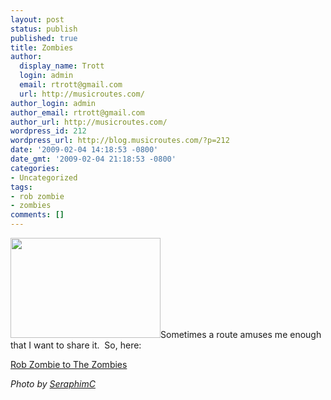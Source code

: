 ```yaml
---
layout: post
status: publish
published: true
title: Zombies
author:
  display_name: Trott
  login: admin
  email: rtrott@gmail.com
  url: http://musicroutes.com/
author_login: admin
author_email: rtrott@gmail.com
author_url: http://musicroutes.com/
wordpress_id: 212
wordpress_url: http://blog.musicroutes.com/?p=212
date: '2009-02-04 14:18:53 -0800'
date_gmt: '2009-02-04 21:18:53 -0800'
categories:
- Uncategorized
tags:
- rob zombie
- zombies
comments: []
---
```

<p><img class="alignright size-full wp-image-215" src="http://blog.musicroutes.com/wp-content/uploads/2009/02/271887562_a403d19d82_m.jpg" alt="" width="240" height="160" />Sometimes a route amuses me enough that I want to share it.  So, here:</p>
<p><a href="http://musicroutes.com/route.php?musicianName=Rob+Zombie&amp;musicianName2=The+Zombies" target="_blank">Rob Zombie to The Zombies</a></p>
<p><em>Photo by <a href="http://www.flickr.com/photos/seraphimc/" target="_blank">SeraphimC</a></em></p>
